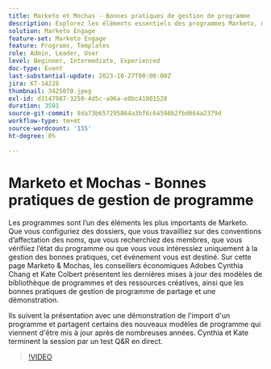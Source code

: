 ```yaml
---
title: Marketo et Mochas - Bonnes pratiques de gestion de programme
description: Explorez les éléments essentiels des programmes Marketo, notamment la configuration des dossiers, les conventions d’affectation des noms, les recherches de membres et les vérifications d’état du programme, avec les dernières mises à jour des modèles de bibliothèque de programmes, des ressources créatives et des démonstrations de bonnes pratiques.
solution: Marketo Engage
feature-set: Marketo Engage
feature: Programs, Templates
role: Admin, Leader, User
level: Beginner, Intermediate, Experienced
doc-type: Event
last-substantial-update: 2023-10-27T00:00:00Z
jira: KT-14226
thumbnail: 3425070.jpeg
exl-id: d3147987-3250-4d5c-a96a-e0bc41001528
duration: 3501
source-git-commit: 8da73b657295864a3bf6c64598b2fbd664a2379d
workflow-type: tm+mt
source-wordcount: '155'
ht-degree: 0%

---
```


# Marketo et Mochas - Bonnes pratiques de gestion de programme

Les programmes sont l’un des éléments les plus importants de Marketo. Que vous configuriez des dossiers, que vous travailliez sur des conventions d’affectation des noms, que vous recherchiez des membres, que vous vérifiiez l’état du programme ou que vous vous intéressiez uniquement à la gestion des bonnes pratiques, cet événement vous est destiné. Sur cette page Marketo &amp; Mochas, les conseillers économiques Adobes Cynthia Chang et Kate Colbert présentent les dernières mises à jour des modèles de bibliothèque de programmes et des ressources créatives, ainsi que les bonnes pratiques de gestion de programme de partage et une démonstration.

Ils suivent la présentation avec une démonstration de l&#39;import d&#39;un programme et partagent certains des nouveaux modèles de programme qui viennent d&#39;être mis à jour après de nombreuses années. Cynthia et Kate terminent la session par un test Q&amp;R en direct.

>[!VIDEO](https://video.tv.adobe.com/v/3425070/?learn=on)
